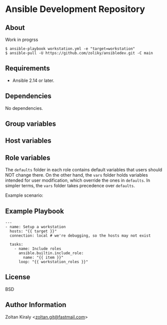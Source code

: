 Ansible Development Repository
==============================

About
-----

Work in progrss

```
$ ansible-playbook workstation.yml -e "target=workstation"
$ ansible-pull -U https://github.com/zoliky/ansibledev.git -C main
```

Requirements
------------

- Ansible 2.14 or later.

Dependencies
------------

No dependencies.

Group variables
---------------

Host variables
--------------

Role variables
--------------

The `defaults` folder in each role contains default variables that users should NOT change there. On the other hand, the `vars` folder holds variables intended for user modification, which override the ones in `defaults`. In simpler terms, the `vars` folder takes precedence over `defaults`.

Example scenario:


Example Playbook
----------------

```
---
- name: Setup a workstation
  hosts: "{{ target }}"
  connection: local # we're debugging, so the hosts may not exist

  tasks:
    - name: Include roles
      ansible.builtin.include_role:
        name: "{{ item }}"
      loop: "{{ workstation_roles }}"
```

License
-------

BSD

Author Information
------------------

Zoltan Kiraly &lt;zoltan.git@fastmail.com&gt;
